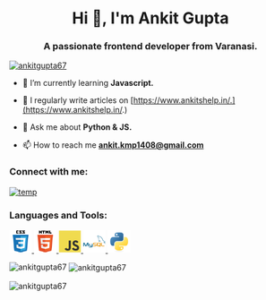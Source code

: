<h1 align="center">Hi 👋, I'm Ankit Gupta</h1>
<h3 align="center">A passionate frontend developer from Varanasi.</h3>

<p align="left"> <a href="https://github.com/ryo-ma/github-profile-trophy"><img src="https://github-profile-trophy.vercel.app/?username=ankitgupta67" alt="ankitgupta67" /></a> </p>

- 🌱 I’m currently learning **Javascript.**

- 📝 I regularly write articles on [https://www.ankitshelp.in/.](https://www.ankitshelp.in/.)

- 💬 Ask me about **Python & JS.**

- 📫 How to reach me **ankit.kmp1408@gmail.com**

<h3 align="left">Connect with me:</h3>
<p align="left">
<a href="https://linkedin.com/in/temp" target="blank"><img align="center" src="https://raw.githubusercontent.com/rahuldkjain/github-profile-readme-generator/master/src/images/icons/Social/linked-in-alt.svg" alt="temp" height="30" width="40" /></a>
</p>

<h3 align="left">Languages and Tools:</h3>
<p align="left"> <a href="https://www.w3schools.com/css/" target="_blank" rel="noreferrer"> <img src="https://raw.githubusercontent.com/devicons/devicon/master/icons/css3/css3-original-wordmark.svg" alt="css3" width="40" height="40"/> </a> <a href="https://www.w3.org/html/" target="_blank" rel="noreferrer"> <img src="https://raw.githubusercontent.com/devicons/devicon/master/icons/html5/html5-original-wordmark.svg" alt="html5" width="40" height="40"/> </a> <a href="https://developer.mozilla.org/en-US/docs/Web/JavaScript" target="_blank" rel="noreferrer"> <img src="https://raw.githubusercontent.com/devicons/devicon/master/icons/javascript/javascript-original.svg" alt="javascript" width="40" height="40"/> </a> <a href="https://www.mysql.com/" target="_blank" rel="noreferrer"> <img src="https://raw.githubusercontent.com/devicons/devicon/master/icons/mysql/mysql-original-wordmark.svg" alt="mysql" width="40" height="40"/> </a> <a href="https://www.python.org" target="_blank" rel="noreferrer"> <img src="https://raw.githubusercontent.com/devicons/devicon/master/icons/python/python-original.svg" alt="python" width="40" height="40"/> </a> </p>

<p><img align="left" src="https://github-readme-stats.vercel.app/api/top-langs?username=ankitgupta67&show_icons=true&locale=en&layout=compact" alt="ankitgupta67" /></p>

<p>&nbsp;<img align="center" src="https://github-readme-stats.vercel.app/api?username=ankitgupta67&show_icons=true&locale=en" alt="ankitgupta67" /></p>

<p><img align="center" src="https://github-readme-streak-stats.herokuapp.com/?user=ankitgupta67&" alt="ankitgupta67" /></p>
